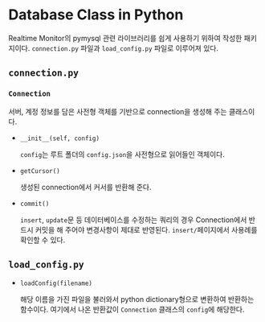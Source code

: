 # Database Class in Python

Realtime Monitor의 pymysql 관련 라이브러리를 쉽게 사용하기 위하여 작성한 패키지이다. `connection.py` 파일과 `load_config.py` 파일로 이루어져 있다.

## `connection.py`

### `Connection`

서버, 계정 정보를 담은 사전형 객체를 기반으로 connection을 생성해 주는 클래스이다.

- `__init__(self, config)`

    `config`는 루트 폴더의 `config.json`을 사전형으로 읽어들인 객체이다.

- `getCursor()`

    생성된 connection에서 커서를 반환해 준다.

- `commit()`

    `insert`, `update`문 등 데이터베이스를 수정하는 쿼리의 경우 Connection에서 반드시 커밋을 해 주어야 변경사항이 제대로 반영된다. `insert/`페이지에서 사용례를 확인할 수 있다.

## `load_config.py`

- `loadConfig(filename)`

    해당 이름을 가진 파일을 불러와서 python dictionary형으로 변환하여 반환하는 함수이다. 여기에서 나온 반환값이 `Connection` 클래스의 `config`에 해당한다.
